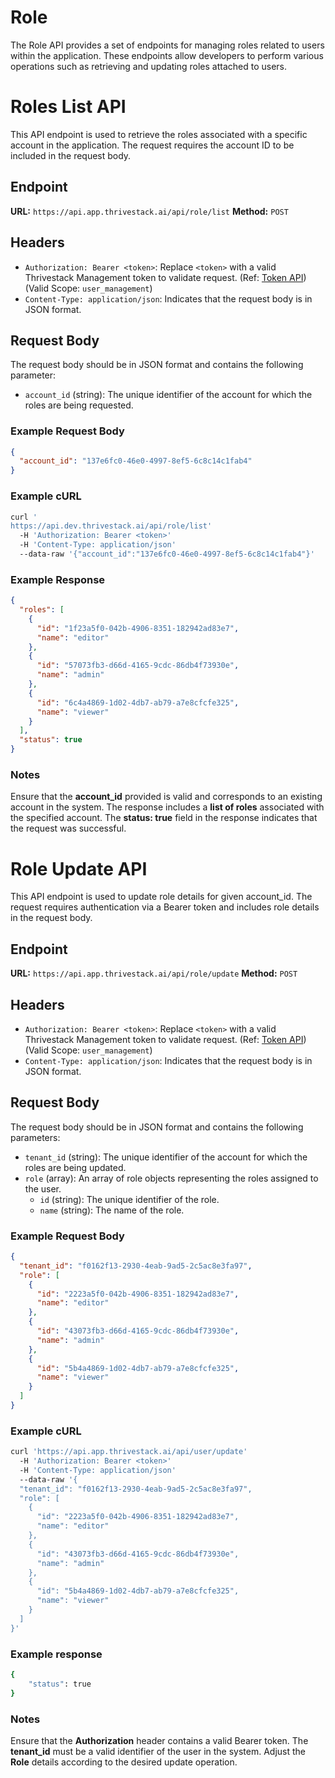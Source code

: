 # Role

The Role API provides a set of endpoints for managing roles related to users within the application. These endpoints allow developers to perform various operations such as retrieving and updating roles attached to users.

# Roles List API

This API endpoint is used to retrieve the roles associated with a specific account in the application. The request requires the account ID to be included in the request body.

## Endpoint

**URL:** `https://api.app.thrivestack.ai/api/role/list`
**Method:** `POST`

## Headers

- `Authorization: Bearer <token>`: Replace `<token>` with a valid Thrivestack Management token to validate request. (Ref: [Token API](https://docs.app.thrivestack.ai/getting-started/analyze/authentication)) (Valid Scope: `user_management`)
- `Content-Type: application/json`: Indicates that the request body is in JSON format.

## Request Body

The request body should be in JSON format and contains the following parameter:

- `account_id` (string): The unique identifier of the account for which the roles are being requested.

### Example Request Body

```json
{
  "account_id": "137e6fc0-46e0-4997-8ef5-6c8c14c1fab4"
}
```

### Example cURL

```bash
curl '
https://api.dev.thrivestack.ai/api/role/list'
  -H 'Authorization: Bearer <token>'
  -H 'Content-Type: application/json'
  --data-raw '{"account_id":"137e6fc0-46e0-4997-8ef5-6c8c14c1fab4"}'
```

### Example Response

```json
{
  "roles": [
    {
      "id": "1f23a5f0-042b-4906-8351-182942ad83e7",
      "name": "editor"
    },
    {
      "id": "57073fb3-d66d-4165-9cdc-86db4f73930e",
      "name": "admin"
    },
    {
      "id": "6c4a4869-1d02-4db7-ab79-a7e8cfcfe325",
      "name": "viewer"
    }
  ],
  "status": true
}
```

### Notes

Ensure that the **account_id** provided is valid and corresponds to an existing account in the system.
The response includes a **list of roles** associated with the specified account.
The **status: true** field in the response indicates that the request was successful.

# Role Update API

This API endpoint is used to update role details for given account_id. The request requires authentication via a Bearer token and includes role details in the request body.

## Endpoint

**URL:** `https://api.app.thrivestack.ai/api/role/update`
**Method:** `POST`

## Headers

- `Authorization: Bearer <token>`: Replace `<token>` with a valid Thrivestack Management token to validate request. (Ref: [Token API](https://docs.app.thrivestack.ai/getting-started/analyze/authentication)) (Valid Scope: `user_management`)
- `Content-Type: application/json`: Indicates that the request body is in JSON format.

## Request Body

The request body should be in JSON format and contains the following parameters:

- `tenant_id` (string): The unique identifier of the account for which the roles are being updated.
- `role` (array): An array of role objects representing the roles assigned to the user.
  - `id` (string): The unique identifier of the role.
  - `name` (string): The name of the role.

### Example Request Body

```json
{
  "tenant_id": "f0162f13-2930-4eab-9ad5-2c5ac8e3fa97",
  "role": [
    {
      "id": "2223a5f0-042b-4906-8351-182942ad83e7",
      "name": "editor"
    },
    {
      "id": "43073fb3-d66d-4165-9cdc-86db4f73930e",
      "name": "admin"
    },
    {
      "id": "5b4a4869-1d02-4db7-ab79-a7e8cfcfe325",
      "name": "viewer"
    }
  ]
}
```

### Example cURL

```bash
curl 'https://api.app.thrivestack.ai/api/user/update'
  -H 'Authorization: Bearer <token>'
  -H 'Content-Type: application/json'
  --data-raw '{
  "tenant_id": "f0162f13-2930-4eab-9ad5-2c5ac8e3fa97",
  "role": [
    {
      "id": "2223a5f0-042b-4906-8351-182942ad83e7",
      "name": "editor"
    },
    {
      "id": "43073fb3-d66d-4165-9cdc-86db4f73930e",
      "name": "admin"
    },
    {
      "id": "5b4a4869-1d02-4db7-ab79-a7e8cfcfe325",
      "name": "viewer"
    }
  ]
}'
```

### Example response

```bash
{
    "status": true
}
```

### Notes

Ensure that the **Authorization** header contains a valid Bearer token.
The **tenant_id** must be a valid identifier of the user in the system.
Adjust the **Role** details according to the desired update operation.
